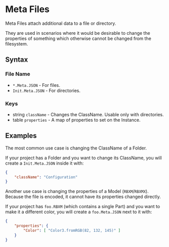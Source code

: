 # Meta Files
Meta Files attach additional data to a file or directory.

They are used in scenarios where it would be desirable to change the properties of something which otherwise cannot be changed from the filesystem.

## Syntax

### File Name
- `*.Meta.JSON` - For files.
- `Init.Meta.JSON` - For directories.

### Keys
- string `className` - Changes the ClassName. Usable only with directories.
- table `properties` - A map of properties to set on the Instance.

## Examples
The most common use case is changing the ClassName of a Folder.

If your project has a Folder and you want to change its ClassName, you will create a `Init.Meta.JSON` inside it with:
```json
{
	"className": "Configuration"
}
```

Another use case is changing the properties of a Model (`RBXM`/`RBXMX`). Because the file is encoded, it cannot have its properties changed directly.

If your project has `foo.RBXM` (which contains a single Part) and you want to make it a different color, you will create a `foo.Meta.JSON` next to it with:
```json
{
	"properties": {
		"Color": [ "Color3.fromRGB(82, 132, 145)" ]
	}
}
```
